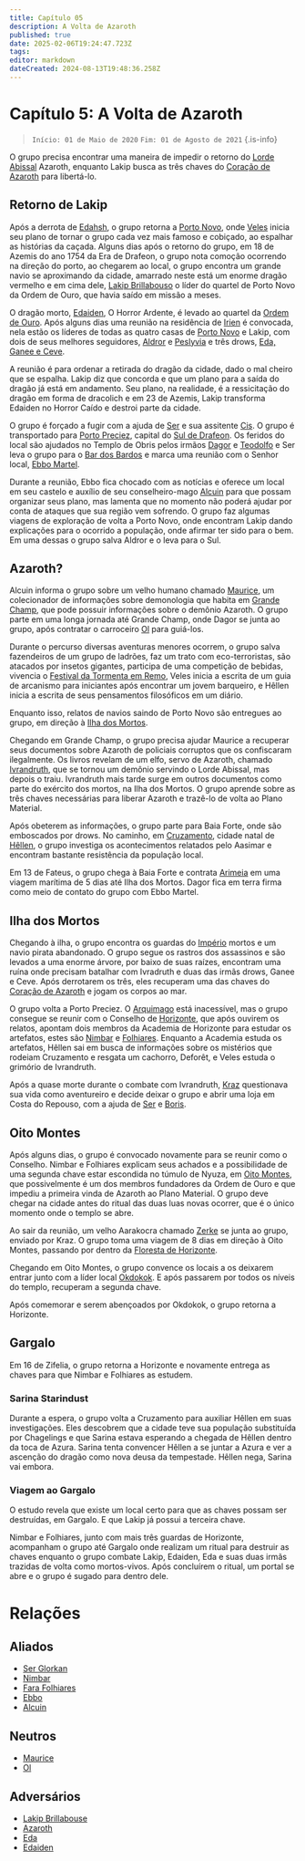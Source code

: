 ```yaml
---
title: Capítulo 05
description: A Volta de Azaroth
published: true
date: 2025-02-06T19:24:47.723Z
tags: 
editor: markdown
dateCreated: 2024-08-13T19:48:36.258Z
---
```


# Capítulo 5: A Volta de Azaroth

>  `Início: 01 de Maio de 2020`
>  `Fim: 01 de Agosto de 2021`
{.is-info}

O grupo precisa encontrar uma maneira de impedir o retorno do [Lorde Abissal](/rankings-e-titulos/magico/lorde-abissal) Azaroth, enquanto Lakip busca as três chaves do [Coração de Azaroth](/itens/coracao-de-azaroth) para libertá-lo.


## Retorno de Lakip
Após a derrota de [Edahsh](/individuos/edahsh), o grupo retorna a [Porto Novo](/lugares/plano-material/drafeon/sudeste-de-drafeon/porto-novo), onde [Veles](/individuos/personagens-de-jogadores/veles-lupis-lugh) inicia seu plano de tornar o grupo cada vez mais famoso e cobiçado, ao espalhar as histórias da caçada. Alguns dias após o retorno do grupo, em 18 de Azemis do ano 1754 da Era de Drafeon, o grupo nota comoção ocorrendo na direção do porto, ao chegarem ao local, o grupo encontra um grande navio se aproximando da cidade, amarrado neste está um enorme dragão vermelho e em cima dele, [Lakip Brillabouso](/individuos/lakip-brillabouso) o líder do quartel de Porto Novo da Ordem de Ouro, que havia saído em missão a meses.

O dragão morto, [Edaiden](/individuos/edaiden), O Horror Ardente, é levado ao quartel da [Ordem de Ouro](/faccoes/faccoes-independentes/ordem-de-ouro). Após alguns dias uma reunião na residência de [Irien](/individuos/irien-galaniell) é convocada, nela estão os líderes de todas as quatro casas de [Porto Novo](/lugares/plano-material/drafeon/sudeste-de-drafeon/porto-novo) e Lakip, com dois de seus melhores seguidores, [Aldror](/individuos/aldror) e [Peslyvia](/individuos/peslyvia-luz-da-noite) e três drows, [Eda, Ganee e Ceve](/individuos/eda).

A reunião é para ordenar a retirada do dragão da cidade, dado o mal cheiro que se espalha. Lakip diz que concorda e que um plano para a saída do dragão já está em andamento. Seu plano, na realidade, é a ressicitação do dragão em forma de dracolich e em 23 de Azemis, Lakip transforma Edaiden no Horror Caído e destroi parte da cidade.

O grupo é forçado a fugir com a ajuda de [Ser](/individuos/ser-glorkan) e sua assitente [Cis](/individuos/cis). O grupo é transportado para [Porto Preciez](/lugares/plano-material/drafeon/sul-de-drafeon/porto-preciez), capital do [Sul de Drafeon](/lugares/plano-material/drafeon/sul-de-drafeon). Os feridos do local são ajudados no Templo de Obris pelos irmãos [Dagor](/individuos/dagor) e [Teodolfo](/individuos/teodolfo) e Ser leva o grupo para o [Bar dos Bardos](/lugares/plano-material/drafeon/sul-de-drafeon/porto-preciez) e marca uma reunião com o Senhor local, [Ebbo Martel](/individuos/ebbo-martel).

Durante a reunião, Ebbo fica chocado com as notícias e oferece um local em seu castelo e auxílio de seu conselheiro-mago [Alcuin](/individuos/alcuin) para que possam organizar seus plano, mas lamenta que no momento não poderá ajudar por conta de ataques que sua região vem sofrendo. O grupo faz algumas viagens de exploração de volta a Porto Novo, onde encontram Lakip dando explicações para o ocorrido a população, onde afirmar ter sido para o bem. Em uma dessas o grupo salva Aldror e o leva para o Sul.

## Azaroth?

Alcuin informa o grupo sobre um velho humano chamado [Maurice](/individuos/maurice-ottoniano), um colecionador de informações sobre demonologia que habita em [Grande Champ](/lugares/plano-material/drafeon/sul-de-drafeon), que pode possuir informações sobre o demônio Azaroth. O grupo parte em uma longa jornada até Grande Champ, onde Dagor se junta ao grupo, após contratar o carroceiro [Ol](/individuos/ol) para guiá-los.

Durante o percurso diversas aventuras menores ocorrem, o grupo salva fazendeiros de um grupo de ladrões, faz um trato com eco-terroristas, são atacados por insetos gigantes, participa de uma competição de bebidas, vivencia o [Festival da Tormenta em Remo](/lugares/plano-material/drafeon/sul-de-drafeon/remo), Veles inicia a escrita de um guia de arcanismo para iniciantes após encontrar um jovem barqueiro, e Hêllen inicia a escrita de seus pensamentos filosóficos em um diário.

Enquanto isso, relatos de navios saindo de Porto Novo são entregues ao grupo, em direção à [Ilha dos Mortos](/lugares/plano-material/drafeon/sul-de-drafeon/ilha-dos-mortos).

Chegando em Grande Champ, o grupo precisa ajudar Maurice a recuperar seus documentos sobre Azaroth de policiais corruptos que os confiscaram ilegalmente. Os livros revelam de um elfo, servo de Azaroth, chamado [Ivrandruth](/individuos/ivrandruth), que se tornou um demônio servindo o Lorde Abissal, mas depois o traiu. Ivrandruth mais tarde surge em outros documentos como parte do exército dos mortos, na Ilha dos Mortos. O grupo aprende sobre as três chaves necessárias para liberar Azaroth e trazê-lo de volta ao Plano Material.

Após obeterem as informações, o grupo parte para Baia Forte, onde são emboscados por drows. No caminho, em [Cruzamento](/lugares/plano-material/drafeon/sul-de-drafeon), cidade natal de [Hêllen](/faccoes/faccoes-independentes/confraria-da-rosa-negra), o grupo investiga os acontecimentos relatados pelo Aasimar e encontram bastante resistência da população local.

Em 13 de Fateus, o grupo chega à Baia Forte e contrata [Arimeia](/individuos/arimeia-olho-de-aguia) em uma viagem marítima de 5 dias até Ilha dos Mortos. Dagor fica em terra firma como meio de contato do grupo com Ebbo Martel.

## Ilha dos Mortos

Chegando à ilha, o grupo encontra os guardas do [Império](/faccoes/nacoes/imperio-dragao) mortos e um navio pirata abandonado. O grupo segue os rastros dos assassinos e são levados a uma enorme árvore, por baixo de suas raízes, encontram uma ruína onde precisam batalhar com Ivradruth e duas das irmãs drows, Ganee e Ceve. Após derrotarem os três, eles recuperam uma das chaves do [Coração de Azaroth](/itens/coracao-de-azaroth) e jogam os corpos ao mar.

O grupo volta a Porto Preciez. O [Arquimago](/rankings-e-titulos/imperio-dragao/arquimago) está inacessível, mas o grupo consegue se reunir com o Conselho de [Horizonte](/lugares/plano-material/drafeon/sul-de-drafeon/horizonte), que após ouvirem os relatos, apontam dois membros da Academia de Horizonte para estudar os artefatos, estes são [Nimbar](/individuos/nimbar) e [Folhiares](/individuos/fara-folhiares). Enquanto a Academia estuda os artefatos, Hêllen sai em busca de informações sobre os mistérios que rodeiam Cruzamento e resgata um cachorro, Deforêt, e Veles estuda o grimório de Ivrandruth.

Após a quase morte durante o combate com Ivrandruth, [Kraz](/individuos/personagens-de-jogadores/saile) questionava sua vida como aventureiro e decide deixar o grupo e abrir uma loja em Costa do Repouso, com a ajuda de [Ser](/individuos/ser-glorkan) e [Boris](/individuos/boris-enimis).

## Oito Montes

Após alguns dias, o grupo é convocado novamente para se reunir como o Conselho. Nimbar e Folhiares explicam seus achados e a possibilidade de uma segunda chave estar escondida no túmulo de Nyuza, em [Oito Montes](/lugares/plano-material/drafeon/sul-de-drafeon/oito-montes-vilarejo), que possivelmente é um dos membros fundadores da Ordem de Ouro e que impediu a primeira vinda de Azaroth ao Plano Material. O grupo deve chegar na cidade antes do ritual das duas luas novas ocorrer, que é o único momento onde o templo se abre.

Ao sair da reunião, um velho Aarakocra chamado [Zerke](/individuos/personagens-de-jogadores/zerme-montravu) se junta ao grupo, enviado por Kraz. O grupo toma uma viagem de 8 dias em direção à Oito Montes, passando por dentro da [Floresta de Horizonte](/lugares/plano-material/drafeon/sul-de-drafeon/floresta-de-horizonte).

Chegando em Oito Montes, o grupo convence os locais a os deixarem entrar junto com a líder local [Okdokok](/individuos/okdokok-nabomua). E após passarem por todos os níveis do templo, recuperam a segunda chave.

Após comemorar e serem abençoados por Okdokok, o grupo retorna a Horizonte.

## Gargalo

Em 16 de Zifelia, o grupo retorna a Horizonte e novamente entrega as chaves para que Nimbar e Folhiares as estudem.

### Sarina Starindust

Durante a espera, o grupo volta a Cruzamento para auxiliar Hêllen em suas investigações. Eles descobrem que a cidade teve sua população substituída por Chagelings e que Sarina estava esperando a chegada de Hêllen dentro da toca de Azura. Sarina tenta convencer Hêllen a se juntar a Azura e ver a ascenção do dragão como nova deusa da tempestade. Hêllen nega, Sarina vai embora.

### Viagem ao Gargalo

O estudo revela que existe um local certo para que as chaves possam ser destruídas, em Gargalo. E que Lakip já possui a terceira chave.

Nimbar e Folhiares, junto com mais três guardas de Horizonte, acompanham o grupo até Gargalo onde realizam um ritual para destruir as chaves enquanto o grupo combate Lakip, Edaiden, Eda e suas duas irmãs trazidas de volta como mortos-vivos. Após concluírem o ritual, um portal se abre e o grupo é sugado para dentro dele.

# Relações
## Aliados
- [Ser Glorkan](/individuos/ser-glorkan)
- [Nimbar](/individuos/nimbar)
- [Fara Folhiares](/individuos/fara-folhiares)
- [Ebbo](/individuos/ebbo-martel)
- [Alcuin](/individuos/alcuin)

## Neutros
- [Maurice](/individuos/maurice-ottoniano)
- [Ol](/individuos/ol)

## Adversários
- [Lakip Brillabouse](/individuos/lakip-brillabouso)
- [Azaroth](/individuos/azaroth)
- [Eda](/individuos/eda)
- [Edaiden](/individuos/edaiden)